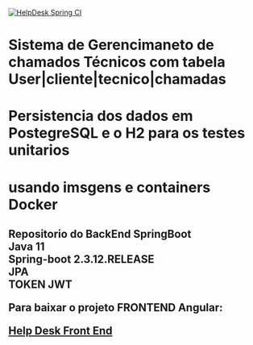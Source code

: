 [![HelpDesk Spring CI](https://github.com/Rodrigodante11/helpDesk_apring_angular/actions/workflows/maven.yml/badge.svg)](https://github.com/Rodrigodante11/helpDesk_apring_angular/actions/workflows/maven.yml)

<h1 aligh="center"> Sistema de Gerencimaneto de chamados Técnicos com tabela User|cliente|tecnico|chamadas
 <h2>
<h1 aligh="center"> Persistencia dos dados em PostegreSQL e  o H2 para os testes unitarios <h2>
<h1 aligh="center"> usando imsgens e containers Docker <h2>

<strong>Repositorio do BackEnd SpringBoot</strong> </br>
<strong>Java 11 </strong> </br>
<strong>Spring-boot 2.3.12.RELEASE </strong> </br>
<strong>JPA </strong> </br>
<strong>TOKEN JWT </strong> </br>

Para baixar o projeto FRONTEND Angular:


[Help Desk Front End](https://github.com/Rodrigodante11/helpdesk_front)

